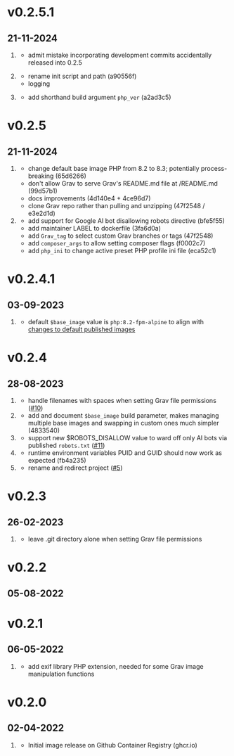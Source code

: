 # v0.2.5.1
## 21-11-2024

1. [](#bugfix)
    * admit mistake incorporating development commits accidentally released into 0.2.5

2. [](#improved)
    * rename init script and path (a90556f)
    * logging

3. [](#new)
    * add shorthand build argument `php_ver` (a2ad3c5)

# v0.2.5
## 21-11-2024

1. [](#improved)
    * change default base image PHP from 8.2 to 8.3; potentially process-breaking (65d6266)
    * don't allow Grav to serve Grav's README.md file at /README.md (99d57b1)
    * docs improvements (4d140e4 + 4ce96d7)
    * clone Grav repo rather than pulling and unzipping (47f2548 / e3e2d1d)
2. [](#new)
    * add support for Google AI bot disallowing robots directive (bfe5f55)
    * add maintainer LABEL to dockerfile (3fa6d0a)
    * add `Grav_tag` to select custom Grav branches or tags (47f2548)
    * add `composer_args` to allow setting composer flags (f0002c7)
    * add `php_ini` to change active preset PHP profile ini file (eca52c1)

# v0.2.4.1
## 03-09-2023

1. [](#improved)
    * default `$base_image` value is `php:8.2-fpm-alpine` to align with [changes to default published images](https://github.com/hughbris/cadaver/discussions/8)

# v0.2.4
## 28-08-2023

1. [](#bugfix)
    * handle filenames with spaces when setting Grav file permissions ([#10](https://github.com/hughbris/grav-daddy/issues/10))
2. [](#new)
    * add and document `$base_image` build parameter, makes managing multiple base images and swapping in custom ones much simpler (4833540)
3. [](#new)
    * support new $ROBOTS_DISALLOW value to ward off only AI bots via published `robots.txt` ([#11](https://github.com/hughbris/grav-daddy/issues/11))
4. [](#bugfix)
    * runtime environment variables PUID and GUID should now work as expected (fb4a235)
5. [](#improved)
    * rename and redirect project ([#5](https://github.com/hughbris/grav-daddy/issues/5))

# v0.2.3
## 26-02-2023

1. [](#bugfix)
    * leave .git directory alone when setting Grav file permissions

# v0.2.2
## 05-08-2022

# v0.2.1
## 06-05-2022

1. [](#improved)
    * add exif library PHP extension, needed for some Grav image manipulation functions

# v0.2.0
## 02-04-2022

1. [](#new)
    * Initial image release on Github Container Registry (ghcr.io)
